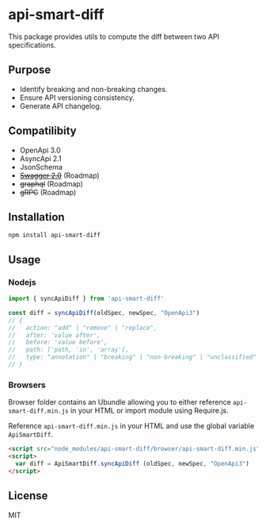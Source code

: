 # api-smart-diff

This package provides utils to compute the diff between two API specifications.

## Purpose
- Identify breaking and non-breaking changes.
- Ensure API versioning consistency.
- Generate API changelog.

## Compatilibity

- OpenApi 3.0
- AsyncApi 2.1
- JsonSchema
- ~~[Swagger 2.0](https://github.com/swagger-api/swagger-spec/blob/master/versions/2.0.md)~~ (Roadmap)
- ~~graphql~~ (Roadmap)
- ~~gRPC~~ (Roadmap)

## Installation
```SH
npm install api-smart-diff
```

## Usage

### Nodejs
```ts
import { syncApiDiff } from 'api-smart-diff'

const diff = syncApiDiff(oldSpec, newSpec, "OpenApi3")
// {
//   action: "add" | "remove" | "replace",
//   after: 'value after',
//   before: 'value before',
//   path: ['path, 'in', 'array'],
//   type: "annotation" | "breaking" | "non-breaking" | "unclassified"
// }
```

### Browsers
Browser folder contains an Ubundle allowing you to either reference `api-smart-diff.min.js` in your HTML or import module using Require.js.

Reference `api-smart-diff.min.js` in your HTML and use the global variable `ApiSmartDiff`.
```HTML
<script src="node_modules/api-smart-diff/browser/api-smart-diff.min.js"></script>
<script>
  var diff = ApiSmartDiff.syncApiDiff (oldSpec, newSpec, "OpenApi3")
</script>
```

## License

MIT
